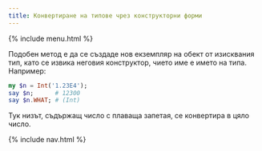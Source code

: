 ```yaml
---
title: Конвертиране на типове чрез конструкторни форми
---
```


{% include menu.html %}

Подобен метод е да се създаде нов екземпляр на обект от изисквания тип, като се извика неговия конструктор, чието име е името на типа. Например:

```raku
my $n = Int('1.23E4');
say $n;      # 12300
say $n.WHAT; # (Int)
```

Тук низът, съдържащ число с плаваща запетая, се конвертира в цяло число.

{% include nav.html %}